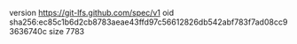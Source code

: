 version https://git-lfs.github.com/spec/v1
oid sha256:ec85c1b6d2cb8783aeae43ffd97c56612826db542abf783f7ad08cc93636740c
size 7783
